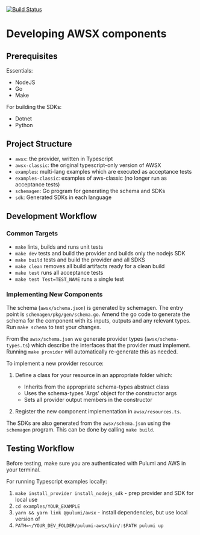 [![Build Status](https://travis-ci.com/pulumi/pulumi-awsx.svg?token=eHg7Zp5zdDDJfTjY8ejq&branch=master)](https://travis-ci.com/pulumi/pulumi-awsx)

# Developing AWSX components

## Prerequisites

Essentials:

- NodeJS
- Go
- Make

For building the SDKs:

- Dotnet
- Python

## Project Structure

- `awsx`: the provider, written in Typescript
- `awsx-classic`: the original typescript-only version of AWSX
- `examples`: multi-lang examples which are executed as acceptance tests
- `examples-classic`: examples of aws-classic (no longer run as acceptance tests)
- `schemagen`: Go program for generating the schema and SDKs
- `sdk`: Generated SDKs in each language

## Development Workflow

### Common Targets

- `make` lints, builds and runs unit tests
- `make dev` tests and build the provider and builds only the nodejs SDK
- `make build` tests and build the provider and all SDKS
- `make clean` removes all build artifacts ready for a clean build
- `make test` runs all acceptance tests
- `make test Test=TEST_NAME` runs a single test

### Implementing New Components

The schema (`awsx/schema.json`) is generated by schemagen. The entry point is `schemagen/pkg/gen/schema.go`. Amend the go code to generate the schema for the component with its inputs, outputs and any relevant types. Run `make schema` to test your changes.

From the `awsx/schema.json` we generate provider types (`awsx/schema-types.ts`) which describe the interfaces that the provider must implement. Running `make provider` will automatically re-generate this as needed.

To implement a new provider resource:

1. Define a class for your resource in an appropriate folder which:

    - Inherits from the appropriate schema-types abstract class
    - Uses the schema-types 'Args' object for the constructor args
    - Sets all provider output members in the constructor

2. Register the new component implementation in `awsx/resources.ts`.

The SDKs are also generated from the `awsx/schema.json` using the `schemagen` program. This can be done by calling `make build`.

## Testing Workflow

Before testing, make sure you are authenticated with Pulumi and AWS in your terminal.

For running Typescript examples locally:

1. `make install_provider install_nodejs_sdk` - prep provider and SDK for local use
1. `cd examples/YOUR_EXAMPLE`
1. `yarn && yarn link @pulumi/awsx` - install dependencies, but use local version of
1. `PATH=~/YOUR_DEV_FOLDER/pulumi-awsx/bin/:$PATH pulumi up`
